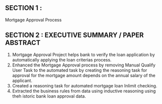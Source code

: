 ## SECTION 1 : 
Mortgage Approval Process

## SECTION 2 : EXECUTIVE SUMMARY / PAPER ABSTRACT
1) Mortgage Approval Project helps  bank to verify the loan application
by automatically applying the loan criterias  process.
1) Enhanced the Mortgage Approval process  by removing Manual Qualify User Task to the automated task  by creating the reasoning task for approval for the mortgage amount depends on the annual salary of the applicant.
2) Created a reasoning task for automated mortgage loan Inlimit checking. 
3) Extracted the business rules from data using inductive reasoning using theh istoric bank loan approval data.